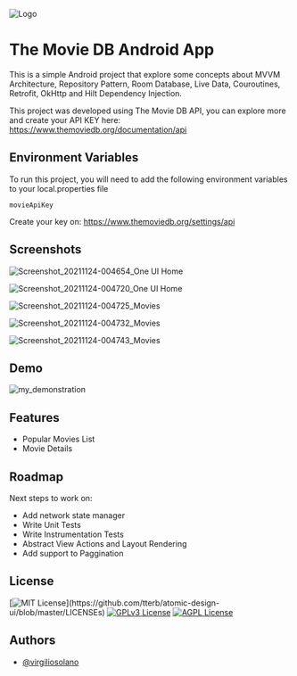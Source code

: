 
![Logo](https://www.themoviedb.org/assets/2/v4/logos/v2/blue_long_2-9665a76b1ae401a510ec1e0ca40ddcb3b0cfe45f1d51b77a308fea0845885648.svg)


# The Movie DB Android App

This is a simple Android project that explore some concepts about MVVM Architecture, Repository Pattern, Room Database, Live Data, Couroutines, Retrofit, OkHttp and Hilt Dependency Injection.

This project was developed using The Movie DB API, you can explore more and create your API KEY here: https://www.themoviedb.org/documentation/api






## Environment Variables

To run this project, you will need to add the following environment variables to your local.properties file

`movieApiKey`

Create your key on: https://www.themoviedb.org/settings/api


## Screenshots

![Screenshot_20211124-004654_One UI Home](https://user-images.githubusercontent.com/3596713/143174150-65c371ad-f878-4a28-b0cf-be365a7bf4d8.jpg)

![Screenshot_20211124-004720_One UI Home](https://user-images.githubusercontent.com/3596713/143174158-f34032cb-c698-4ba2-b04d-88da858b8771.jpg)

![Screenshot_20211124-004725_Movies](https://user-images.githubusercontent.com/3596713/143174162-0d130829-53e1-4b55-be09-cae6921c5363.jpg)

![Screenshot_20211124-004732_Movies](https://user-images.githubusercontent.com/3596713/143174169-250f5b89-8963-4eb2-9760-b71d5e73ec71.jpg)

![Screenshot_20211124-004743_Movies](https://user-images.githubusercontent.com/3596713/143174173-f8a243a5-1a36-430d-b93b-ad17d5f515ee.jpg)


## Demo
![my_demonstration](https://user-images.githubusercontent.com/3596713/143174117-331ff430-6c79-45c4-b5fe-67db32d85cf5.gif)


## Features

- Popular Movies List
- Movie Details

## Roadmap

Next steps to work on:

- Add network state manager
- Write Unit Tests
- Write Instrumentation Tests
- Abstract View Actions and Layout Rendering
- Add support to Paggination
## License


[![MIT License](https://img.shields.io/apm/l/atomic-design-ui.svg?)](https://github.com/tterb/atomic-design-ui/blob/master/LICENSEs)
[![GPLv3 License](https://img.shields.io/badge/License-GPL%20v3-yellow.svg)](https://opensource.org/licenses/)
[![AGPL License](https://img.shields.io/badge/license-AGPL-blue.svg)](http://www.gnu.org/licenses/agpl-3.0)



## Authors

- [@virgiliosolano](https://www.github.com/virgiliosolano)
